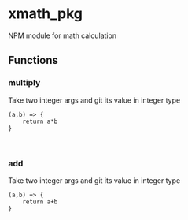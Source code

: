 # xmath_pkg
NPM module for math calculation

## Functions

### multiply
Take two integer args and git its value in integer type
```
(a,b) => {
    return a*b
}
```
<br>

### add
Take two integer args and git its value in integer type
```
(a,b) => {
    return a+b
}
```